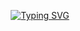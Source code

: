 <p align="center">
  <a href="https://git.io/typing-svg">
    <img src="https://readme-typing-svg.demolab.com?font=Fira+Code&weight=600&size=25&pause=1000&color=ffffff&random=false&width=435&height=40&lines=Ol%C3%A1%2C+eu+sou+Alexsandro+Prates!+%E2%98%95%F0%9F%92%BB%F0%9F%8C%9" alt="Typing SVG">
  </a>
</p>
